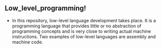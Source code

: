 ## Low_level_programming!

- In this repository, low-level language development takes place. It is a programming language that provides little or no abstraction of programming concepts and is very close to writing actual machine instructions. Two examples of low-level languages ​​are assembly and machine code.
